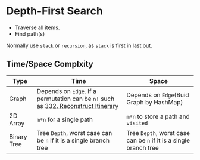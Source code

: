 # Depth-First Search

- Traverse all items.
- Find path(s)

Normally use `stack` or `recursion`, as `stack` is first in last out.

## Time/Space Complxity

|Type|Time|Space|
|----|----|-----|
|Graph|Depends on `Edge`. If a permutation can be `n!` such as [332. Reconstruct Itinerary](../Solutions/332_Reconstruct_Itinerary/README.md)|Depends on `Edge`(Buid Graph by HashMap)|
|2D Array|`m*n` for a single path|`m*n` to store a path and `visited`|
|Binary Tree|Tree `Depth`, worst case can be `n` if it is a single branch tree|Tree `Depth`, worst case can be `n` if it is a single branch tree|
